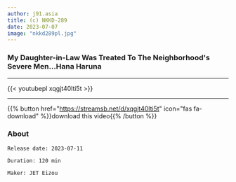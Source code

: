 ```yaml
---
author: j91.asia
title: (c) NKKD-289
date: 2023-07-07
image: "nkkd289pl.jpg"
---
```


###  My Daughter-in-Law Was Treated To The Neighborhood's Severe Men...Hana Haruna
___

{{< youtubepl xqgjt40lti5t >}}
___

{{% button href="https://streamsb.net/d/xqgjt40lti5t" icon="fas fa-download" %}}download this video{{% /button %}}
### About

`Release date: 2023-07-11`

`Duration: 120 min`

`Maker:	JET Eizou`